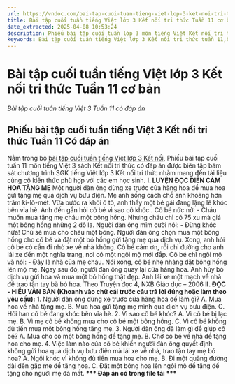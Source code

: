 ```yaml
---
url: https://vndoc.com/bai-tap-cuoi-tuan-tieng-viet-lop-3-ket-noi-tri-thuc-tuan-11-co-ban-309868
title: Bài tập cuối tuần tiếng Việt lớp 3 Kết nối tri thức Tuần 11 cơ bản - Bài tập cuối tuần tiếng Việt 3 Tuần 11 có đáp án - VnDoc.com
date_extracted: 2025-04-08 10:53:24
description: Phiếu bài tập cuối tuần lớp 3 môn tiếng Việt Kết nối tri thức - Tuần 11 có đáp án giúp các em học sinh ôn tập kiến thức Tiếng Việt 3 Kết nối theo tuần học hiệu quả.
keywords: Bài tập cuối tuần tiếng Việt lớp 3 Kết nối tri thức tuần 11,bài tập cuối tuần tiếng việt 3 tuần 11,bài tập cuối tuần môn tiếng việt lớp 3 kết nối tri thức tuần 11,bài tập cuối tuần tiếng việt lớp 3 sách kết nối tri thức tuần 11,bài tập cuối tuần 11 môn tiếng việt lớp 3 kết nối tri thức,bài tập cuối tuần 11 tiếng việt 3 kết nối tri thức,bài tập tiếng việt lớp 3 tuần 11,phiếu bài tập tiếng việt lớp 3 tuần 11,đề tiếng việt lớp 3 tuần 11
---
```


# Bài tập cuối tuần tiếng Việt lớp 3 Kết nối tri thức Tuần 11 cơ bản
 _Bài tập cuối tuần tiếng Việt 3 Tuần 11 có đáp án_
## Phiếu bài tập cuối tuần tiếng Việt 3 Kết nối tri thức Tuần 11 Có đáp án
Nằm trong bộ [bài tập cuối tuần tiếng Việt lớp 3 Kết nối](<https://vndoc.com/de-kiem-tra-cuoi-tuan-tieng-viet3>), Phiếu bài tập cuối tuần 11 môn tiếng Việt 3  sách Kết nối tri thức có đáp án được biên tập bám sát chương trình SGK tiếng Việt lớp 3 Kết nối tri thức nhằm mang đến tài liệu củng cố kiến thức phù hợp với các em học sinh.
**I. LUYỆN ĐỌC DIỄN CẢM**
**HOA TẶNG MẸ**
Một người đàn ông dừng xe trước cửa hàng hoa để mua hoa gửi tặng mẹ qua dịch vụ bưu điện. Mẹ anh sống cách chỗ anh khoảng hơn trăm ki-lô-mét. Vừa bước ra khỏi ô tô, anh thấy một bé gái đang lặng lẽ khóc bên vỉa hè. Anh đến gần hỏi cô bé vì sao cô khóc . Cô bé nức nở:
\- Cháu muốn mua tặng mẹ cháu một bông hồng. Nhưng cháu chỉ có 75 xu mà giá một bông hồng những 2 đô la.
Người dàn ông mỉm cười nói:
\- Đừng khóc nữa\! Chú sẽ mua cho cháu một bông.
Người đàn ông chọn mua một bông hồng cho cô bé và đặt một bó hồng gửi tặng mẹ qua dịch vụ. Xong, anh hỏi cô bé có cần đi nhờ xe về nhà không. Cô bé cảm ơn, rồi chỉ đường cho anh lái xe đến một nghĩa trang, nơi có một ngôi mộ mới đắp. Cô bé chỉ ngôi mộ và nói:
\- Đây là nhà của mẹ cháu.
Nói xong, cô bé nhẹ nhàng đặt bông hồng lên mộ mẹ.
Ngay sau đó, người đàn ông quay lại cửa hàng hoa. Anh hủy bỏ dịch vụ gửi hoa và mua một bó hồng thật đẹp. Anh lái xe một mạch về nhà để trao tận tay bà bó hoa.
Theo Truyện đọc 4, NXB Giáo dục – 2006
**II. ĐỌC - HIỂU VĂN BẢN \(Khoanh vào chữ cái trước câu trả lời đúng hoặc làm theo yêu cầu\):**
1\. Người đàn ông dừng xe trước cửa hàng hoa để làm gì?
A. Mua hoa về nhà tặng mẹ.
B. Mua hoa gửi tặng mẹ mình qua dịch vụ bưu điện.
C. Hỏi han cô bé đang khóc bên vỉa hè.
2\. Vì sao cô bé khóc?
A. Vì cô bé bị lạc mẹ.
B. Vì mẹ cô bé không mua cho cô bé một bông hồng.
C. Vì cô bé không đủ tiền mua một bông hồng tặng mẹ.
3\. Người đàn ông đã làm gì để giúp cô bé?
A. Mua cho cô một bông hồng để tặng mẹ.
B. Chở cô bé về nhà để tặng hoa cho mẹ.
4\. Việc làm nào của cô bé khiến người đàn ông quyết định không gửi hoa qua dịch vụ bưu điện mà lái xe về nhà, trao tận tay mẹ bó hoa?
A. Ngồi khóc vì không đủ tiền mua hoa cho mẹ.
B. Đi một quãng đường dài đến gặp mẹ để tặng hoa.
C. Đặt một bông hoa lên ngôi mộ để tặng để tặng cho người mẹ đã mất.
**\*\*\* Đáp án có trong file tải \*\*\***
